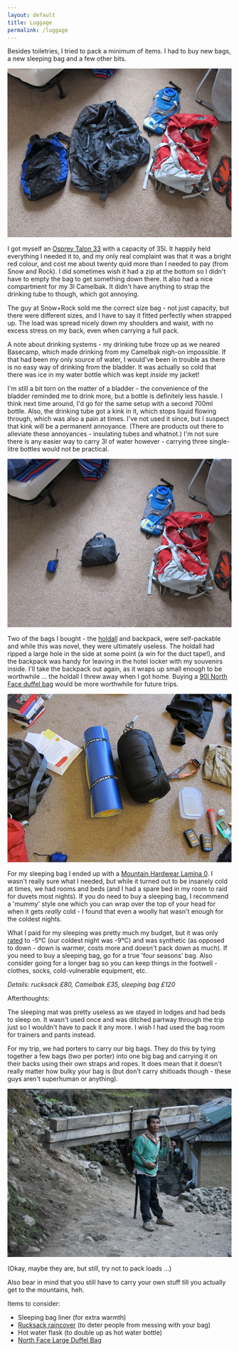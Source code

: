 ```yaml
---
layout: default
title: Luggage
permalink: /luggage
---
```


Besides toiletries, I tried to pack a minimum of items. I had to buy new bags, a new sleeping bag and a few other bits.

![](assets/bags.jpg "Bags")

I got myself an [Osprey Talon 33](http://www.amazon.co.uk/gp/product/B005LNBOHY/ref=as_li_ss_tl?ie=UTF8&tag=evernati-21&linkCode=as2&camp=1634&creative=19450&creativeASIN=B005LNBOHY) with a capacity of 35l. It happily held everything I needed it to, and my only real complaint was that it was a bright red colour, and cost me about twenty quid more than I needed to pay (from Snow and Rock). I did sometimes wish it had a zip at the bottom so I didn't have to empty the bag to get something down there. It also had a nice compartment for my 3l Camelbak. It didn't have anything to strap the drinking tube to though, which got annoying.

The guy at Snow+Rock sold me the correct size bag - not just capacity, but there were different sizes, and I have to say it fitted perfectly when strapped up. The load was spread nicely down my shoulders and waist, with no excess stress on my back, even when carrying a full pack.

A note about drinking systems - my drinking tube froze up as we neared Basecamp, which made drinking from my Camelbak nigh-on impossible. If that had been my only source of water, I would've been in trouble as there is no easy way of drinking from the bladder. It was actually so cold that there was ice in my water bottle which was kept *inside* my jacket!

I'm still a bit torn on the matter of a bladder - the convenience of the bladder reminded me to drink more, but a bottle is definitely less hassle. I think next time around, I'd go for the same setup with a second 700ml bottle. Also, the drinking tube got a kink in it, which stops liquid flowing through, which was also a pain at times. I've not used it since, but I suspect that kink will be a permanent annoyance. (There are products out there to alleviate these annoyances - insulating tubes and whatnot.) I'm not sure there is any easier way to carry 3l of water however - carrying three single-litre bottles would not be practical.

![](assets/bagswrapped.jpg "Bags Wrapped")

Two of the bags I bought - the [holdall](http://www.lifeventure.co.uk/htm/packables/packable-duffle.html) and backpack, were self-packable and while this was novel, they were ultimately useless. The holdall had ripped a large hole in the side at some point (a win for the duct tape!), and the backpack was handy for leaving in the hotel locker with my souvenirs inside. I'll take the backpack out again, as it wraps up small enough to be worthwhile ... the holdall I threw away when I got home. Buying a [90l North Face duffel bag](http://uk.thenorthface.com/tnf-uk-en/base-camp-duffel-l-14.html) would be more worthwhile for future trips.

![](assets/sleeping.jpg "Sleeping Equipment")

For my sleeping bag I ended up with a [Mountain Hardwear Lamina 0](http://www.ellis-brigham.com/sleeping-bags/mountain-hardwear/294210/lamina-0). I wasn't really sure what I needed, but while it turned out to be insanely cold at times, we had rooms and beds (and I had a spare bed in my room to raid for duvets most nights). If you do need to buy a sleeping bag, I recommend a 'mummy' style one which you can wrap over the top of your head for when it gets *really* cold - I found that even a woolly hat wasn't enough for the coldest nights.

What I paid for my sleeping was pretty much my budget, but it was only [rated](http://en.wikipedia.org/wiki/Sleeping_bag#Temperature_ratings) to -5&deg;C (our coldest night was -9&deg;C) and was synthetic (as opposed to down - down is warmer, costs more and doesn't pack down as much). If you need to buy a sleeping bag, go for a true 'four seasons' bag. Also consider going for a longer bag so you can keep things in the footwell - clothes, socks, cold-vulnerable equipment, etc.

*Details: rucksack £80, Camelbak £35, sleeping bag £120*

Afterthoughts:

The sleeping mat was pretty useless as we stayed in lodges and had beds to sleep on. It wasn't used once and was ditched partway through the trip just so I wouldn't have to pack it any more. I wish I had used the bag room for trainers and pants instead.

For my trip, we had porters to carry our big bags. They do this by tying together a few bags (two per porter) into one big bag and carrying it on their backs using their own straps and ropes. It does mean that it doesn't really matter how bulky your bag is (but don't carry shitloads though - these guys aren't superhuman or anything).

![](assets/porter.jpg "Porter")

(Okay, maybe they are, but still, try not to pack loads ...)

Also bear in mind that you still have to carry your own stuff till you actually get to the mountains, heh.

Items to consider:

* Sleeping bag liner (for extra warmth)
* [Rucksack raincover](http://www.snowandrock.com/osprey-ultralight-raincover/liners-+-accessories/ski-snowboard-outdoor-sports/fcp-product/4362) (to deter people from messing with your bag)
* Hot water flask (to double up as hot water bottle)
* [North Face Large Duffel Bag](http://uk.thenorthface.com/tnf-uk-en/equipment/shop-by-collection/base-camp/base-camp-duffel-l-3.html)

